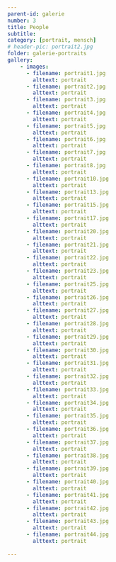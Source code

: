 ```yaml
---
parent-id: galerie
number: 3
title: People
subtitle: 
category: [portrait, mensch]
# header-pic: portrait2.jpg
folder: galerie-portraits
gallery:
    - images:
      - filename: portrait1.jpg
        alttext: portrait
      - filename: portrait2.jpg
        alttext: portrait
      - filename: portrait3.jpg
        alttext: portrait
      - filename: portrait4.jpg
        alttext: portrait
      - filename: portrait5.jpg
        alttext: portrait
      - filename: portrait6.jpg
        alttext: portrait
      - filename: portrait7.jpg
        alttext: portrait
      - filename: portrait8.jpg
        alttext: portrait
      - filename: portrait10.jpg
        alttext: portrait
      - filename: portrait13.jpg
        alttext: portrait
      - filename: portrait15.jpg
        alttext: portrait
      - filename: portrait17.jpg
        alttext: portrait
      - filename: portrait20.jpg
        alttext: portrait
      - filename: portrait21.jpg
        alttext: portrait
      - filename: portrait22.jpg
        alttext: portrait
      - filename: portrait23.jpg
        alttext: portrait    
      - filename: portrait25.jpg
        alttext: portrait
      - filename: portrait26.jpg
        alttext: portrait
      - filename: portrait27.jpg
        alttext: portrait
      - filename: portrait28.jpg
        alttext: portrait
      - filename: portrait29.jpg
        alttext: portrait
      - filename: portrait30.jpg
        alttext: portrait
      - filename: portrait31.jpg
        alttext: portrait
      - filename: portrait32.jpg
        alttext: portrait
      - filename: portrait33.jpg
        alttext: portrait
      - filename: portrait34.jpg
        alttext: portrait
      - filename: portrait35.jpg
        alttext: portrait
      - filename: portrait36.jpg
        alttext: portrait
      - filename: portrait37.jpg
        alttext: portrait
      - filename: portrait38.jpg
        alttext: portrait
      - filename: portrait39.jpg
        alttext: portrait
      - filename: portrait40.jpg
        alttext: portrait
      - filename: portrait41.jpg
        alttext: portrait    
      - filename: portrait42.jpg
        alttext: portrait
      - filename: portrait43.jpg
        alttext: portrait
      - filename: portrait44.jpg
        alttext: portrait
        
---
```

<!-- beschreibender Text hier -->
